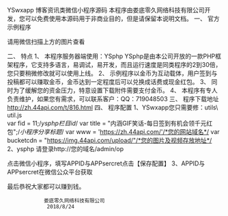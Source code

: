 YSwxapp
博客资讯类微信小程序源码
本程序由娄底零久网络科技有限公司开发，您可以免费使用本源码用于非商业目的，但是请保留本说明文档。
一、	官方示例程序
 
请用微信扫描上方的图片查看
 
二、	特点
1、	本程序服务器端使用：YSphp
YSphp是由本公司开放的一款PHP框架程序，它支持多语言，易调试，易开发，而且运行速度是同类程序的2到30倍，您只要稍微修改就可以使用上线。
2、	示例程序以金币为互动载体，用户签到与投稿都可以赚取金币，金币达到一定程度后可以兑换成话费或现金红包。
3、	同时为了缓解您的资金压力，特意设置下载附件需要支付金币。
4、	本程序有专人负责维护，如果您有需求，可以联系客户：QQ：719048503
三、	程序下载地址
http://zh.44api.com/t/816.html
四、	程序配置
1、YSwxapp您只需要修：utils\ util.js   
var fid = 11;/*ysphp栏目id*/
var title = "内涵GIF笑话-每日签到有机会领千元红包";/*小程序分享标题*/
var www = 'https://zh.44api.com/'/*您的网站域名*/
var bucketcdn = "https://img.44api.com/upload/"/*您的图片及视频存放地址*/
2、ysphp
请登录http://您的域名/admin/op
 
点击微信小程序，填写APPID与APPsercret点击【保存配置】
3、APPID与APPsercret在微信公众平台获取
 
最后恭祝大家都可以赚到钱。
                 

                娄底零久网络科技有限公司
                 2018/8/24


